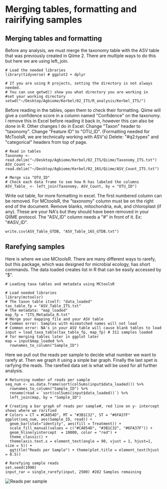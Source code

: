 # Merging tables, formatting and rairifying samples
## Merging tables and formatting
Before any analysis, we must merge the taxonomy table with the ASV table that was previously created in Qiime 2. There are multiple ways to do this but here we are using left_join.

```
# Load the needed libraries
library(tidyverse) # ggplot2 + dplyr

# If you are using R projects, setting the directory is not always needed.
# You can use getwd() show you what directory you are working in
#set your working directory
setwd("~/Desktop/Agbiome/Kerbel/02_ITS/R_analysis/Kerbel_ITS/")
```

Before reading in the tables, open them to check their formatting. Qiime will give a confidence score in a column named "Confidence" on the taxonomy. I remove this in Excel before reading it back in, however this can also be done in R.
Other changes I do in Excel:
Change "Taxon" header to "taxonomy".
Change "Feature ID" to "OTU_ID". (Formatting needed for McToolsR, we are technically working with ASV's)
Delete: "#q2:types" and "categorical" headers from top of page.

```
# Read in tables
Taxonomy <- read.delim("~/Desktop/Agbiome/Kerbel/02_ITS/Qiime/Taxonomy_ITS.txt")
ASV_Count <- read.delim("~/Desktop/Agbiome/Kerbel/02_16S/Qiime/ASV_Count_ITS.txt")

# Merge via "OTU_ID"
# Check each data frame to see how R has labeled the columns
ASV_Table_ <- left_join(Taxonomy, ASV_Count, by = "OTU_ID")
```

Write out table, for more formatting in excel. The first numbered column can be removed. For MCtoolsR, the "taxonomy" column must be on the right end of the document. Remove blanks, mitochondria, euk, and chloroplast (if any). These are your NA's but they should have been removed in your QIIME protocol.
The "ASV_ID" column needs a "#" in front of it. Ex: "#ASV_ID".

```
write.csv(ASV_Table_GTDB, "ASV_Table_16S_GTDB.txt")
```

## Rarefying samples
Here is where we use MCtoolsR. There are many different ways to rarefy, but this package, which was designed for microbial ecology, has short commands. The data loaded creates list in R that can be easily accessed by "$".

```
# Loading taxa tables and metadata using MCtoolsR

# Load needed libraries 
library(mctoolsr)
# The taxon table itself: "data_loaded"
tax_table_fp = "ASV_Table_ITS.txt"
# The metadata: "map_loaded"
map_fp = "ITS_Metadata_R.txt"
# Merge your mapping file and your ASV table
# Common error: Samples with mismatched names will not load
# Common error: NA's in your ASV table will cause blank tables to load
input = load_taxa_table(tax_table_fp, map_fp) # 311 samples loaded
# for merging tables later in ggplot later
map = input$map_loaded %>% 
  rownames_to_column("Sample_ID")
```

Here we pull out the reads per sample to decide what number we want to rarefy at. Then we graph it using a sinple bar graph. Finally the last spet is rarfying the reads. The rarefied data set is what will be used for all further analysis. 

```
# Returning number of reads per sample
seq_num <- as.data.frame(sort(colSums(input$data_loaded))) %>%
  rownames_to_column("Sample_ID") %>%
  rename(read = `sort(colSums(input$data_loaded))`) %>%
  left_join(map, by = "Sample_ID")

# Creating a bar graph of reads per sample#, red line on y- intercept shows where we rarified
# Colors = CT = #CA054D", MT = "#3B1C32", ST = "#6FA37F"
ggplot(seq_num, aes(Sample_ID, read)) + 
  geom_bar(stat="identity", aes(fill = Treatment)) + 
  scale_fill_manual(values = c("#CA054D", "#3B1C32", "#6FA37F")) +
  geom_hline(yintercept  = 10000, color = "red") +
  theme_classic() +
  theme(axis.text.x = element_text(angle = 90, vjust = 1, hjust=1, size = 5)) + 
  ggtitle("Reads per Sample") + theme(plot.title = element_text(hjust = 0.5)) 

# Rarefying sample reads
set.seed(1990)
input_rar = single_rarefy(input, 2500) #282 Samples remaining
```

![Reads per sample](https://github.com/LadyGrant/Kerbel/assets/95941680/168c7506-bc7f-403d-be81-48c372fd602d)




